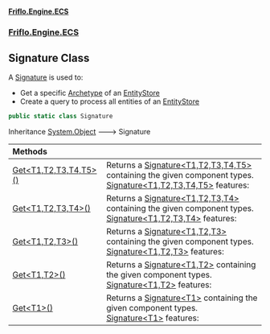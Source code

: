 #### [Friflo.Engine.ECS](index.md 'index')
### [Friflo.Engine.ECS](Friflo.Engine.ECS.md 'Friflo.Engine.ECS')

## Signature Class

A [Signature](Signature.md 'Friflo.Engine.ECS.Signature') is used to:<br/>
- Get a specific [Archetype](Archetype.md 'Friflo.Engine.ECS.Archetype') of an [EntityStore](EntityStore.md 'Friflo.Engine.ECS.EntityStore')
- Create a query to process all entities of an [EntityStore](EntityStore.md 'Friflo.Engine.ECS.EntityStore')

```csharp
public static class Signature
```

Inheritance [System.Object](https://docs.microsoft.com/en-us/dotnet/api/System.Object 'System.Object') &#129106; Signature

| Methods | |
| :--- | :--- |
| [Get&lt;T1,T2,T3,T4,T5&gt;()](Signature.Get_T1,T2,T3,T4,T5_().md 'Friflo.Engine.ECS.Signature.Get<T1,T2,T3,T4,T5>()') | Returns a [Signature&lt;T1,T2,T3,T4,T5&gt;](Signature_T1,T2,T3,T4,T5_.md 'Friflo.Engine.ECS.Signature<T1,T2,T3,T4,T5>') containing the given component types.<br/>[Signature&lt;T1,T2,T3,T4,T5&gt;](Signature_T1,T2,T3,T4,T5_.md 'Friflo.Engine.ECS.Signature<T1,T2,T3,T4,T5>') features: |
| [Get&lt;T1,T2,T3,T4&gt;()](Signature.Get_T1,T2,T3,T4_().md 'Friflo.Engine.ECS.Signature.Get<T1,T2,T3,T4>()') | Returns a [Signature&lt;T1,T2,T3,T4&gt;](Signature_T1,T2,T3,T4_.md 'Friflo.Engine.ECS.Signature<T1,T2,T3,T4>') containing the given component types.<br/>[Signature&lt;T1,T2,T3,T4&gt;](Signature_T1,T2,T3,T4_.md 'Friflo.Engine.ECS.Signature<T1,T2,T3,T4>') features: |
| [Get&lt;T1,T2,T3&gt;()](Signature.Get_T1,T2,T3_().md 'Friflo.Engine.ECS.Signature.Get<T1,T2,T3>()') | Returns a [Signature&lt;T1,T2,T3&gt;](Signature_T1,T2,T3_.md 'Friflo.Engine.ECS.Signature<T1,T2,T3>') containing the given component types.<br/>[Signature&lt;T1,T2,T3&gt;](Signature_T1,T2,T3_.md 'Friflo.Engine.ECS.Signature<T1,T2,T3>') features: |
| [Get&lt;T1,T2&gt;()](Signature.Get_T1,T2_().md 'Friflo.Engine.ECS.Signature.Get<T1,T2>()') | Returns a [Signature&lt;T1,T2&gt;](Signature_T1,T2_.md 'Friflo.Engine.ECS.Signature<T1,T2>') containing the given component types.<br/>[Signature&lt;T1,T2&gt;](Signature_T1,T2_.md 'Friflo.Engine.ECS.Signature<T1,T2>') features: |
| [Get&lt;T1&gt;()](Signature.Get_T1_().md 'Friflo.Engine.ECS.Signature.Get<T1>()') | Returns a [Signature&lt;T1&gt;](Signature_T1_.md 'Friflo.Engine.ECS.Signature<T1>') containing the given component types.<br/>[Signature&lt;T1&gt;](Signature_T1_.md 'Friflo.Engine.ECS.Signature<T1>') features: |
